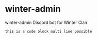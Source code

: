# winter-admin
winter-admin Discord bot for Winter Clan

`this is a code block
multi line possible`
